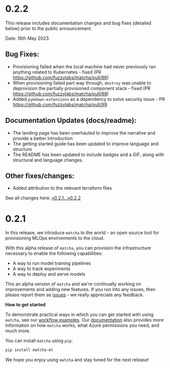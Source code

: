 # 0.2.2

This release includes documentation changes and bug fixes (detailed below) prior to the public announcement.

Date: 16th May 2023

## Bug Fixes:

* Provisioning failed when the local machine had never previously ran anything related to Kubernetes - fixed (PR https://github.com/fuzzylabs/matcha/pull/86)
* When provisioning failed part way through, `destroy` was unable to deprovision the partially provisioned component stack - fixed (PR https://github.com/fuzzylabs/matcha/pull/88)
* Added `pymdown-extensions` as a dependency to solve security issue - PR https://github.com/fuzzylabs/matcha/pull/99

## Documentation Updates (docs/readme):

* The landing page has been overhauled to improve the narrative and provide a better introduction
* The getting started guide has been updated to improve language and structure
* The README has been updated to include badges and a GIF, along with structural and language changes.

## Other fixes/changes:

* Added attribution to the relevant terraform files

See all changes here: [v0.2.1...v0.2.2](https://github.com/fuzzylabs/matcha/compare/v0.2.1...v0.2.2)

# 0.2.1

In this release, we introduce `matcha` to the world - an open source tool for provisioning MLOps environments to the cloud.

With this alpha release of `matcha`, you can provision the infrastructure necessary to enable the following capabilities:

- A way to run model training pipelines
- A way to track experiments
- A way to deploy and serve models

This an alpha version of `matcha` and we're continually working on improvements and adding new features. If you run into any issues, then please report them as [issues](https://github.com/fuzzylabs/matcha/issues) - we really appreciate any feedback.

**How to get started**

To demonstrate practical ways in which you can get started with using `matcha`, see our [workflow examples](https://github.com/fuzzylabs/matcha-examples). Our [documentation](https://fuzzylabs.github.io/matcha/) also provides more information on how `matcha` works, what Azure permissions you need, and much more.

You can install `matcha` using `pip`:

```bash
pip install matcha-ml
```

We hope you enjoy using `matcha` and stay tuned for the next release!
